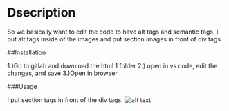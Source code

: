 # Dsecription 
So we basically want to edit the code to have alt tags and semantic tags. I put alt tags inside of the images and put section images in front of div tags.

##Installation 

1.)Go to gitlab and download the html 1 folder
2.) open in vs code, edit the changes, and save
3.)Open in browser

###Usage

I put section tags in front of the div tags.
![alt text](assets/images/screenshot.png)
